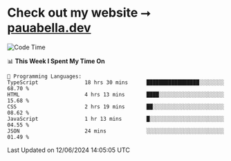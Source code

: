 # Check out my website ⭢ [pauabella.dev](https://pauabella.dev)

<!--START_SECTION:waka-->
![Code Time](http://img.shields.io/badge/Code%20Time-3%2C455%20hrs%2044%20mins-blue)

📊 **This Week I Spent My Time On** 

```text
💬 Programming Languages: 
TypeScript               18 hrs 30 mins      █████████████████░░░░░░░░   68.70 % 
HTML                     4 hrs 13 mins       ████░░░░░░░░░░░░░░░░░░░░░   15.68 % 
CSS                      2 hrs 19 mins       ██░░░░░░░░░░░░░░░░░░░░░░░   08.62 % 
JavaScript               1 hr 13 mins        █░░░░░░░░░░░░░░░░░░░░░░░░   04.55 % 
JSON                     24 mins             ░░░░░░░░░░░░░░░░░░░░░░░░░   01.49 % 
```


 Last Updated on 12/06/2024 14:05:05 UTC
<!--END_SECTION:waka-->
